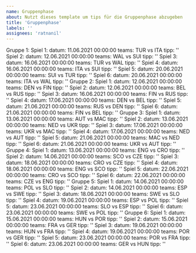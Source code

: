 ```yaml
---
name: Gruppenphase
about: Nutzt dieses template um tips für die Gruppenphase abzugeben
title: 'Gruppenphase'
labels: ''
assignees: 'ratnanil'
---
```


Gruppe 1:
  Spiel 1:
    datum: 11.06.2021 00:00:00
    teams: TUR vs ITA
    tipp: ''
  Spiel 2:
    datum: 12.06.2021 00:00:00
    teams: WAL vs SUI
    tipp: ''
  Spiel 3:
    datum: 16.06.2021 00:00:00
    teams: TUR vs WAL
    tipp: ''
  Spiel 4:
    datum: 16.06.2021 00:00:00
    teams: ITA vs SUI
    tipp: ''
  Spiel 5:
    datum: 20.06.2021 00:00:00
    teams: SUI vs TUR
    tipp: ''
  Spiel 6:
    datum: 20.06.2021 00:00:00
    teams: ITA vs WAL
    tipp: ''
Gruppe 2:
  Spiel 1:
    datum: 12.06.2021 00:00:00
    teams: DEN vs FIN
    tipp: ''
  Spiel 2:
    datum: 12.06.2021 00:00:00
    teams: BEL vs RUS
    tipp: ''
  Spiel 3:
    datum: 16.06.2021 00:00:00
    teams: FIN vs RUS
    tipp: ''
  Spiel 4:
    datum: 17.06.2021 00:00:00
    teams: DEN vs BEL
    tipp: ''
  Spiel 5:
    datum: 21.06.2021 00:00:00
    teams: RUS vs DEN
    tipp: ''
  Spiel 6:
    datum: 21.06.2021 00:00:00
    teams: FIN vs BEL
    tipp: ''
Gruppe 3:
  Spiel 1:
    datum: 13.06.2021 00:00:00
    teams: AUT vs MAC
    tipp: ''
  Spiel 2:
    datum: 13.06.2021 00:00:00
    teams: NED vs UKR
    tipp: ''
  Spiel 3:
    datum: 17.06.2021 00:00:00
    teams: UKR vs MAC
    tipp: ''
  Spiel 4:
    datum: 17.06.2021 00:00:00
    teams: NED vs AUT
    tipp: ''
  Spiel 5:
    datum: 21.06.2021 00:00:00
    teams: MAC vs NED
    tipp: ''
  Spiel 6:
    datum: 21.06.2021 00:00:00
    teams: UKR vs AUT
    tipp: ''
Gruppe 4:
  Spiel 1:
    datum: 13.06.2021 00:00:00
    teams: ENG vs CRO
    tipp: ''
  Spiel 2:
    datum: 14.06.2021 00:00:00
    teams: SCO vs CZE
    tipp: ''
  Spiel 3:
    datum: 18.06.2021 00:00:00
    teams: CRO vs CZE
    tipp: ''
  Spiel 4:
    datum: 18.06.2021 00:00:00
    teams: ENG vs SCO
    tipp: ''
  Spiel 5:
    datum: 22.06.2021 00:00:00
    teams: CRO vs SCO
    tipp: ''
  Spiel 6:
    datum: 22.06.2021 00:00:00
    teams: CZE vs ENG
    tipp: ''
Gruppe 5:
  Spiel 1:
    datum: 14.06.2021 00:00:00
    teams: POL vs SLO
    tipp: ''
  Spiel 2:
    datum: 14.06.2021 00:00:00
    teams: ESP vs SWE
    tipp: ''
  Spiel 3:
    datum: 18.06.2021 00:00:00
    teams: SWE vs SLO
    tipp: ''
  Spiel 4:
    datum: 19.06.2021 00:00:00
    teams: ESP vs POL
    tipp: ''
  Spiel 5:
    datum: 23.06.2021 00:00:00
    teams: SLO vs ESP
    tipp: ''
  Spiel 6:
    datum: 23.06.2021 00:00:00
    teams: SWE vs POL
    tipp: ''
Gruppe 6:
  Spiel 1:
    datum: 15.06.2021 00:00:00
    teams: HUN vs POR
    tipp: ''
  Spiel 2:
    datum: 15.06.2021 00:00:00
    teams: FRA vs GER
    tipp: ''
  Spiel 3:
    datum: 19.06.2021 00:00:00
    teams: HUN vs FRA
    tipp: ''
  Spiel 4:
    datum: 19.06.2021 00:00:00
    teams: POR vs GER
    tipp: ''
  Spiel 5:
    datum: 23.06.2021 00:00:00
    teams: POR vs FRA
    tipp: ''
  Spiel 6:
    datum: 23.06.2021 00:00:00
    teams: GER vs HUN
    tipp: ''
